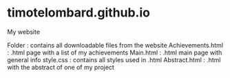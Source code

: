 # timotelombard.github.io
My website

Folder : contains all downloadable files from the website
Achievements.html : .html page with a list of my achievements 
Main.html : .html main page with general info
style.css : contains all styles used in .html
Abstract.html : .html with the abstract of one of my project
